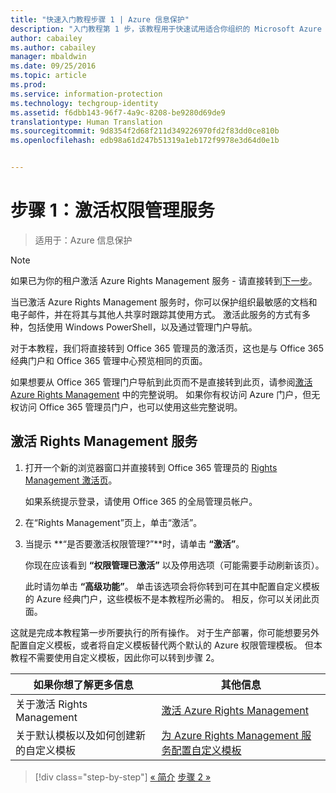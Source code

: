 ```yaml
---
title: "快速入门教程步骤 1 | Azure 信息保护"
description: "入门教程第 1 步，该教程用于快速试用适合你组织的 Microsoft Azure 信息保护，所需时间大概 30 分钟。"
author: cabailey
ms.author: cabailey
manager: mbaldwin
ms.date: 09/25/2016
ms.topic: article
ms.prod: 
ms.service: information-protection
ms.technology: techgroup-identity
ms.assetid: f6dbb143-96f7-4a9c-8208-be9280d69de9
translationtype: Human Translation
ms.sourcegitcommit: 9d8354f2d68f211d349226970fd2f83dd0ce810b
ms.openlocfilehash: edb98a61d247b51319a1eb172f9978e3d64d0e1b


---
```


# <a name="step-1-activate-the-rights-management-service"></a>步骤 1：激活权限管理服务
 
>适用于：Azure 信息保护

> [!NOTE]
>如果已为你的租户激活 Azure Rights Management 服务 - 请直接转到[下一步](infoprotect-tutorial-step2.md)。 

当已激活 Azure Rights Management 服务时，你可以保护组织最敏感的文档和电子邮件，并在将其与其他人共享时跟踪其使用方式。 激活此服务的方式有多种，包括使用 Windows PowerShell，以及通过管理门户导航。

对于本教程，我们将直接转到 Office 365 管理员的激活页，这也是与 Office 365 经典门户和 Office 365 管理中心预览相同的页面。 

如果想要从 Office 365 管理门户导航到此页而不是直接转到此页，请参阅[激活 Azure Rights Management](../deploy-use/activate-service.md) 中的完整说明。 如果你有权访问 Azure 门户，但无权访问 Office 365 管理员门户，也可以使用这些完整说明。

## <a name="to-activate-the-rights-management-service"></a>激活 Rights Management 服务

1. 打开一个新的浏览器窗口并直接转到 Office 365 管理员的 [Rights Management 激活页](https://account.activedirectory.windowsazure.com/RmsOnline/Manage.aspx)。
    
    如果系统提示登录，请使用 Office 365 的全局管理员帐户。

2. 在“Rights Management”页上，单击“激活”。

3. 当提示 **“是否要激活权限管理?”**时，请单击 **“激活”**。

    你现在应该看到 **“权限管理已激活”** 以及停用选项（可能需要手动刷新该页）。

    此时请勿单击 **“高级功能”**。 单击该选项会将你转到可在其中配置自定义模板的 Azure 经典门户，这些模板不是本教程所必需的。 相反，你可以关闭此页面。

这就是完成本教程第一步所要执行的所有操作。 对于生产部署，你可能想要另外配置自定义模板，或者将自定义模板替代两个默认的 Azure 权限管理模板。 但本教程不需要使用自定义模板，因此你可以转到步骤 2。

|如果你想了解更多信息|其他信息|
|--------------------------------|--------------------------|
|关于激活 Rights Management|[激活 Azure Rights Management](../deploy-use/activate-service.md)|
|关于默认模板以及如何创建新的自定义模板|[为 Azure Rights Management 服务配置自定义模板](../deploy-use/configure-custom-templates.md)|

>[!div class="step-by-step"]
[&#171; 简介](infoprotect-quick-start-tutorial.md)
[步骤 2 &#187;](infoprotect-tutorial-step2.md)



<!--HONumber=Nov16_HO2-->



